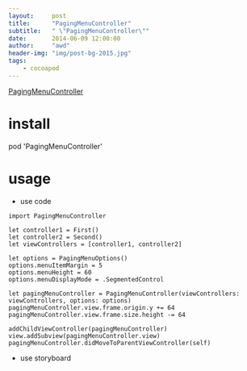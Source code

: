 ```yaml
---
layout:     post
title:      "PagingMenuController"
subtitle:   " \"PagingMenuController\""
date:       2014-06-09 12:00:00
author:     "awd"
header-img: "img/post-bg-2015.jpg"
tags:
    - cocoapod
---
```

[PagingMenuController](https://github.com/kitasuke/PagingMenuController)

# install
pod 'PagingMenuController'

# usage 

- use code 

```
import PagingMenuController

let controller1 = First()
let controller2 = Second()
let viewControllers = [controller1, controller2]

let options = PagingMenuOptions()
options.menuItemMargin = 5
options.menuHeight = 60
options.menuDisplayMode = .SegmentedControl

let pagingMenuController = PagingMenuController(viewControllers: viewControllers, options: options)
pagingMenuController.view.frame.origin.y += 64
pagingMenuController.view.frame.size.height -= 64
        
addChildViewController(pagingMenuController)
view.addSubview(pagingMenuController.view)
pagingMenuController.didMoveToParentViewController(self)
```

- use storyboard

```
```